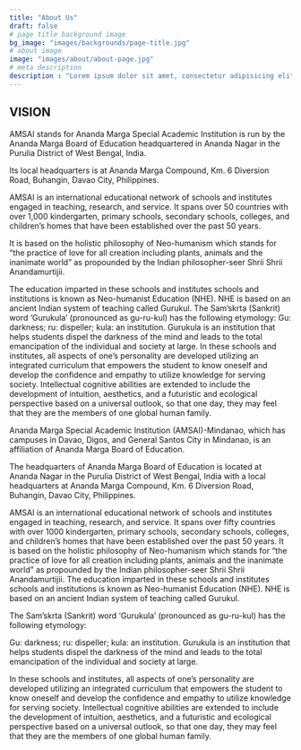 ```yaml
---
title: "About Us"
draft: false
# page title background image
bg_image: "images/backgrounds/page-title.jpg"
# about image
image: "images/about/about-page.jpg"
# meta description
description : "Lorem ipsum dolor sit amet, consectetur adipisicing elit, sed do eiusmod tempor incididunt ut labore. dolore magna aliqua. Ut enim ad minim veniam, quis nostrud."
---
```


## VISION


AMSAI stands for Ananda Marga Special Academic Institution is run by the Ananda Marga Board of Education headquartered in Ananda Nagar in the Purulia District of West Bengal, India. 

Its local headquarters is at Ananda Marga Compound, Km. 6 Diversion Road, Buhangin, Davao City, Philippines. 

AMSAI is an international educational network of schools and institutes engaged in teaching, research, and service. It spans over 50 countries with over 1,000 kindergarten, primary schools, secondary schools, colleges, and children’s homes that have been established over the past 50 years. 

It is based on the holistic philosophy of Neo-humanism which stands for “the practice of love for all creation including plants, animals and the inanimate world” as propounded by the Indian philosopher-seer Shrii Shrii Anandamurtijii. 

The education imparted in these schools and institutes schools and institutions is known as Neo-humanist Education (NHE). NHE is based on an ancient Indian system of teaching called Gurukul. The Sam’skrta (Sankrit) word ‘Gurukula’ (pronounced as gu-ru-kul) has the following etymology: Gu: darkness; ru: dispeller; kula: an institution. Gurukula is an institution that helps students dispel the darkness of the mind and leads to the total emancipation of the individual and society at large. In these schools and institutes, all aspects of one’s personality are developed utilizing an integrated curriculum that empowers the student to know oneself and develop the confidence and empathy to utilize knowledge for serving society. Intellectual cognitive abilities are extended to include the development of intuition, aesthetics, and a futuristic and ecological perspective based on a universal outlook, so that one day, they may feel that they are the members of one global human family.

Ananda Marga Special Academic Institution (AMSAI)-Mindanao, which has campuses in Davao, Digos, and General Santos City in Mindanao, is an affiliation of Ananda Marga Board of Education.

The headquarters of Ananda Marga Board of Education is located at Ananda Nagar in the Purulia District of West Bengal, India with a local headquarters at Ananda Marga Compound, Km. 6 Diversion Road, Buhangin, Davao City, Philippines.

AMSAI is an international educational network of schools and institutes engaged in teaching, research, and service. It spans over fifty countries with over 1000 kindergarten, primary schools, secondary schools, colleges, and children’s homes that have been established over the past 50 years. It is based on the holistic philosophy of Neo-humanism which stands for “the practice of love for all creation including plants, animals and the inanimate world” as propounded by the Indian philosopher-seer Shrii Shrii Anandamurtijii. The education imparted in these schools and institutes schools and institutions is known as Neo-humanist Education (NHE). NHE is based on an ancient Indian system of teaching called Gurukul.

The Sam’skrta (Sankrit) word ‘Gurukula’ (pronounced as gu-ru-kul) has the following etymology:

Gu: darkness; ru: dispeller; kula: an institution. Gurukula is an institution that helps students dispel the darkness of the mind and leads to the total emancipation of the individual and society at large.

In these schools and institutes, all aspects of one’s personality are developed utilizing an integrated curriculum that empowers the student to know oneself and develop the confidence and empathy to utilize knowledge for serving society. Intellectual cognitive abilities are extended to include the development of intuition, aesthetics, and a futuristic and ecological perspective based on a universal outlook, so that one day, they may feel that they are the members of one global human family.